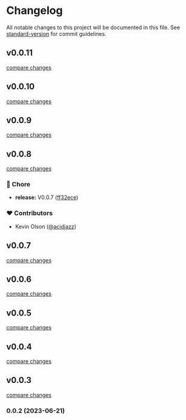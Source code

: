 # Changelog

All notable changes to this project will be documented in this file. See [standard-version](https://github.com/conventional-changelog/standard-version) for commit guidelines.

## v0.0.11

[compare changes](https://github.com/fumeapp/unoui/compare/v0.0.10...v0.0.11)

## v0.0.10

[compare changes](https://github.com/fumeapp/unoui/compare/v0.0.9...v0.0.10)

## v0.0.9

[compare changes](https://github.com/fumeapp/unoui/compare/v0.0.8...v0.0.9)

## v0.0.8

[compare changes](https://github.com/fumeapp/unoui/compare/v0.0.7...v0.0.8)


### 🏡 Chore

  - **release:** V0.0.7 ([ff32ece](https://github.com/fumeapp/unoui/commit/ff32ece))

### ❤️  Contributors

- Kevin Olson ([@acidjazz](http://github.com/acidjazz))

## v0.0.7

[compare changes](https://github.com/fumeapp/unoui/compare/v0.0.6...v0.0.7)

## v0.0.6

[compare changes](https://github.com/fumeapp/unoui/compare/v0.0.5...v0.0.6)

## v0.0.5

[compare changes](https://github.com/fumeapp/unoui/compare/v0.0.4...v0.0.5)

## v0.0.4

[compare changes](https://github.com/fumeapp/unoui/compare/v0.0.3...v0.0.4)

## v0.0.3

[compare changes](https://github.com/fumeapp/unoui/compare/v0.0.2...v0.0.3)

### 0.0.2 (2023-06-21)
